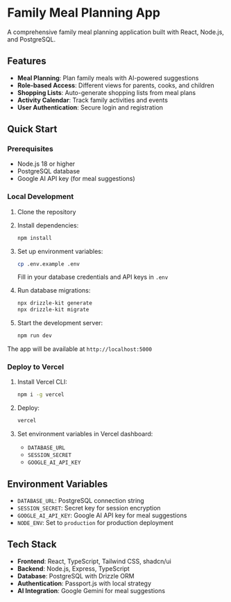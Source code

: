 # Family Meal Planning App

A comprehensive family meal planning application built with React, Node.js, and PostgreSQL.

## Features

- **Meal Planning**: Plan family meals with AI-powered suggestions
- **Role-based Access**: Different views for parents, cooks, and children
- **Shopping Lists**: Auto-generate shopping lists from meal plans
- **Activity Calendar**: Track family activities and events
- **User Authentication**: Secure login and registration

## Quick Start

### Prerequisites
- Node.js 18 or higher
- PostgreSQL database
- Google AI API key (for meal suggestions)

### Local Development

1. Clone the repository
2. Install dependencies:
   ```bash
   npm install
   ```

3. Set up environment variables:
   ```bash
   cp .env.example .env
   ```
   Fill in your database credentials and API keys in `.env`

4. Run database migrations:
   ```bash
   npx drizzle-kit generate
   npx drizzle-kit migrate
   ```

5. Start the development server:
   ```bash
   npm run dev
   ```

The app will be available at `http://localhost:5000`

### Deploy to Vercel

1. Install Vercel CLI:
   ```bash
   npm i -g vercel
   ```

2. Deploy:
   ```bash
   vercel
   ```

3. Set environment variables in Vercel dashboard:
   - `DATABASE_URL`
   - `SESSION_SECRET`
   - `GOOGLE_AI_API_KEY`

## Environment Variables

- `DATABASE_URL`: PostgreSQL connection string
- `SESSION_SECRET`: Secret key for session encryption
- `GOOGLE_AI_API_KEY`: Google AI API key for meal suggestions
- `NODE_ENV`: Set to `production` for production deployment

## Tech Stack

- **Frontend**: React, TypeScript, Tailwind CSS, shadcn/ui
- **Backend**: Node.js, Express, TypeScript
- **Database**: PostgreSQL with Drizzle ORM
- **Authentication**: Passport.js with local strategy
- **AI Integration**: Google Gemini for meal suggestions